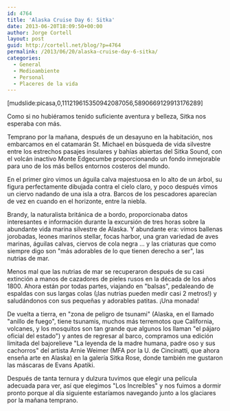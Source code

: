 ```yaml
---
id: 4764
title: 'Alaska Cruise Day 6: Sitka'
date: 2013-06-20T18:09:50+00:00
author: Jorge Cortell
layout: post
guid: http://cortell.net/blog/?p=4764
permalink: /2013/06/20/alaska-cruise-day-6-sitka/
categories:
  - General
  - Medioambiente
  - Personal
  - Placeres de la vida
---
```

[mudslide:picasa,0,111219615350942087056,5890669129913176289]

Como si no hubiéramos tenido suficiente aventura y belleza, Sitka nos esperaba con más.

Temprano por la mañana, después de un desayuno en la habitación, nos embarcamos en el catamarán St. Michael en búsqueda de vida silvestre entre los estrechos pasajes insulares y bahías abiertas del Sitka Sound, con el volcán inactivo Monte Edgecumbe proporcionando un fondo inmejorable para uno de los más bellos entornos costeros del mundo.

En el primer giro vimos un águila calva majestuosa en lo alto de un árbol, su figura perfectamente dibujada contra el cielo claro, y poco después vimos un ciervo nadando de una isla a otra. Barcos de los pescadores aparecían de vez en cuando en el horizonte, entre la niebla.

Brandy, la naturalista británica de a bordo, proporcionaba datos interesantes e información durante la excursión de tres horas sobre la abundante vida marina silvestre de Alaska. Y abundante era: vimos ballenas jorobadas, leones marinos stellar, focas harbor, una gran variedad de aves marinas, águilas calvas, ciervos de cola negra ... y las criaturas que como siempre digo son "más adorables de lo que tienen derecho a ser", las nutrias de mar.

Menos mal que las nutrias de mar se recuperaron después de su casi extinción a manos de cazadores de pieles rusos en la década de los años 1800. Ahora están por todas partes, viajando en "balsas", pedaleando de espaldas con sus largas colas (¡las nutrias pueden medir casi 2 metros!) y saludándonos con sus pequeñas y adorables patitas. ¡Una monada!

De vuelta a tierra, en "zona de peligro de tsunami" (Alaska, en el llamado "anillo de fuego", tiene tsunamis, muchos más terremotos que California, volcanes, y los mosquitos son tan grande que algunos los llaman "el pájaro oficial del estado") y antes de regresar al barco, compramos una edición limitada del bajorelieve "La leyenda de la madre humana, padre oso y sus cachorros" del artista Arnie Weimer (MFA por la U. de Cincinatti, que ahora enseña arte en Alaska) en la galería Sitka Rose, donde también me gustaron las máscaras de Evans Apatiki.

Después de tanta ternura y dulzura tuvimos que elegir una película adecuada para ver, así que elegimos "Los Increíbles" y nos fuimos a dormir pronto porque al día siguiente estaríamos navegando junto a los glaciares por la mañana temprano.